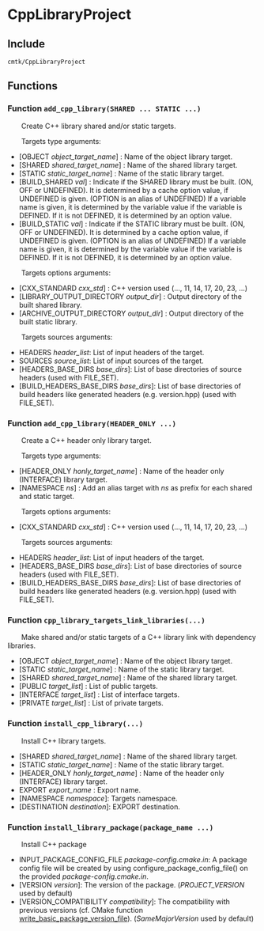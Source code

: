 
# CppLibraryProject

## Include
`cmtk/CppLibraryProject`

## Functions
### Function `add_cpp_library(SHARED ... STATIC ...)`

&ensp;&ensp;&ensp;&ensp;Create C++ library shared and/or static targets.

&ensp;&ensp;&ensp;&ensp;Targets type arguments:
- [OBJECT *object_target_name*] : Name of the object library target.
- [SHARED *shared_target_name*] : Name of the shared library target.
- [STATIC *static_target_name*] : Name of the static library target.
- [BUILD_SHARED *val*] : Indicate if the SHARED library must be built. (ON, OFF or UNDEFINED).
It is determined by a cache option value, if UNDEFINED is given. (OPTION is an alias of UNDEFINED)
If a variable name is given, it is determined by the variable value if the variable is DEFINED.
If it is not DEFINED, it is determined by an option value.
- [BUILD_STATIC *val*] : Indicate if the STATIC library must be built. (ON, OFF or UNDEFINED).
It is determined by a cache option value, if UNDEFINED is given. (OPTION is an alias of UNDEFINED)
If a variable name is given, it is determined by the variable value if the variable is DEFINED.
If it is not DEFINED, it is determined by an option value.

&ensp;&ensp;&ensp;&ensp;Targets options arguments:
- [CXX_STANDARD *cxx_std*] : 	C++ version used (..., 11, 14, 17, 20, 23, ...)
- [LIBRARY_OUTPUT_DIRECTORY *output_dir*] : 	Output directory of the built shared library.
- [ARCHIVE_OUTPUT_DIRECTORY *output_dir*] : 	Output directory of the built static library.

&ensp;&ensp;&ensp;&ensp;Targets sources arguments:
- HEADERS *header_list*: 	List of input headers of the target.
- SOURCES *source_list*: 	List of input sources of the target.
- [HEADERS_BASE_DIRS *base_dirs*]:  List of base directories of source headers (used with FILE_SET).
- [BUILD_HEADERS_BASE_DIRS *base_dirs*]:  List of base directories of build headers like generated headers (e.g. version.hpp) (used with FILE_SET).

### Function `add_cpp_library(HEADER_ONLY ...)`

&ensp;&ensp;&ensp;&ensp;Create a C++ header only library target.

&ensp;&ensp;&ensp;&ensp;Targets type arguments:
- [HEADER_ONLY *honly_target_name*] : Name of the header only (INTERFACE) library target.
- [NAMESPACE *ns*] : Add an alias target with *ns* as prefix for each shared and static target.

&ensp;&ensp;&ensp;&ensp;Targets options arguments:
- [CXX_STANDARD *cxx_std*] : 	C++ version used (..., 11, 14, 17, 20, 23, ...)

&ensp;&ensp;&ensp;&ensp;Targets sources arguments:
- HEADERS *header_list*: 	List of input headers of the target.
- [HEADERS_BASE_DIRS *base_dirs*]:  List of base directories of source headers (used with FILE_SET).
- [BUILD_HEADERS_BASE_DIRS *base_dirs*]:  List of base directories of build headers like generated headers (e.g. version.hpp) (used with FILE_SET).

### Function `cpp_library_targets_link_libraries(...)`

&ensp;&ensp;&ensp;&ensp;Make shared and/or static targets of a C++ library link with dependency libraries.

- [OBJECT *object_target_name*] : 	Name of the object library target.
- [STATIC *static_target_name*] : 	Name of the static library target.
- [SHARED *shared_target_name*] : 	Name of the shared library target.
- [PUBLIC *target_list*] : 	List of public targets.
- [INTERFACE *target_list*] : 	List of interface targets.
- [PRIVATE *target_list*] : 	List of private targets.

### Function `install_cpp_library(...)`

&ensp;&ensp;&ensp;&ensp;Install C++ library targets.
- [SHARED *shared_target_name*] : Name of the shared library target.
- [STATIC *static_target_name*] : Name of the static library target.
- [HEADER_ONLY *honly_target_name*] : Name of the header only (INTERFACE) library target.
- EXPORT *export_name* : 	Export name.
- [NAMESPACE *namespace*]: 	Targets namespace.
- [DESTINATION *destination*]: EXPORT destination.

### Function `install_library_package(package_name ...)`

&ensp;&ensp;&ensp;&ensp;Install C++ package

- INPUT_PACKAGE_CONFIG_FILE *package-config.cmake.in*: 	A package config file will be created by using configure_package_config_file() on the provided *package-config.cmake.in*.
- [VERSION *version*]: 	The version of the package. (*PROJECT_VERSION* used by default)
- [VERSION_COMPATIBILITY *compatibility*]: 	The compatibility with previous versions (cf. CMake function [write_basic_package_version_file](https://cmake.org/cmake/help/latest/module/CMakePackageConfigHelpers.html#command:write_basic_package_version_file)). (*SameMajorVersion* used by default)

